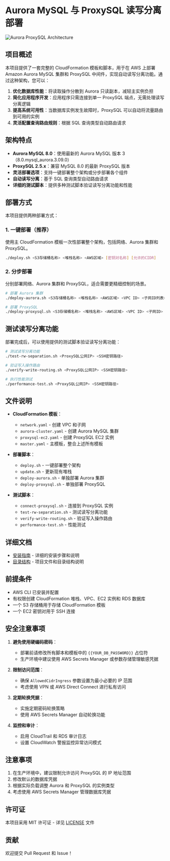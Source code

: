 # Aurora MySQL 与 ProxySQL 读写分离部署

![Aurora ProxySQL Architecture](https://raw.githubusercontent.com/aws-samples/amazon-aurora-mysql-with-proxysql/main/architecture.png)

## 项目概述

本项目提供了一套完整的 CloudFormation 模板和脚本，用于在 AWS 上部署 Amazon Aurora MySQL 集群和 ProxySQL 中间件，实现自动读写分离功能。通过这种架构，您可以：

1. **优化数据库性能**：将读取操作分散到 Aurora 只读副本，减轻主实例负担
2. **简化应用程序开发**：应用程序只需连接到单一 ProxySQL 端点，无需处理读写分离逻辑
3. **提高系统可用性**：当数据库实例发生故障时，ProxySQL 可以自动将流量路由到可用的实例
4. **灵活配置查询路由规则**：根据 SQL 查询类型自动路由请求

## 架构特点

- **Aurora MySQL 8.0**：使用最新的 Aurora MySQL 版本 3（8.0.mysql_aurora.3.09.0）
- **ProxySQL 2.5.x**：兼容 MySQL 8.0 的最新 ProxySQL 版本
- **灵活部署选项**：支持一键部署整个架构或分步部署各个组件
- **自动读写分离**：基于 SQL 查询类型自动路由请求
- **详细的测试脚本**：提供多种测试脚本验证读写分离功能和性能

## 部署方式

本项目提供两种部署方式：

### 1. 一键部署（推荐）

使用主 CloudFormation 模板一次性部署整个架构，包括网络、Aurora 集群和 ProxySQL。

```bash
./deploy.sh <S3存储桶名称> <堆栈名称> <AWS区域> [密钥对名称] [允许的CIDR]
```

### 2. 分步部署

分别部署网络、Aurora 集群和 ProxySQL，适合需要更精细控制的场景。

```bash
# 部署 Aurora 集群
./deploy-aurora.sh <S3存储桶名称> <堆栈名称> <AWS区域> <VPC ID> <子网ID列表>

# 部署 ProxySQL
./deploy-proxysql.sh <S3存储桶名称> <堆栈名称> <AWS区域> <VPC ID> <子网ID> <密钥对名称> <Aurora集群端点> <Aurora读取端点>
```

## 测试读写分离功能

部署完成后，可以使用提供的测试脚本验证读写分离功能：

```bash
# 测试读写分离功能
./test-rw-separation.sh <ProxySQL公网IP> <SSH密钥路径>

# 验证写入操作路由
./verify-write-routing.sh <ProxySQL公网IP> <SSH密钥路径>

# 执行性能测试
./performance-test.sh <ProxySQL公网IP> <SSH密钥路径>
```

## 文件说明

- **CloudFormation 模板**：
  - `network.yaml` - 创建 VPC 和子网
  - `aurora-cluster.yaml` - 创建 Aurora MySQL 集群
  - `proxysql-ec2.yaml` - 创建 ProxySQL EC2 实例
  - `master.yaml` - 主模板，整合上述所有模板

- **部署脚本**：
  - `deploy.sh` - 一键部署整个架构
  - `update.sh` - 更新现有堆栈
  - `deploy-aurora.sh` - 单独部署 Aurora 集群
  - `deploy-proxysql.sh` - 单独部署 ProxySQL

- **测试脚本**：
  - `connect-proxysql.sh` - 连接到 ProxySQL 实例
  - `test-rw-separation.sh` - 测试读写分离功能
  - `verify-write-routing.sh` - 验证写入操作路由
  - `performance-test.sh` - 性能测试

## 详细文档

- [安装指南](INSTALL.md) - 详细的安装步骤和说明
- [目录结构](STRUCTURE.md) - 项目文件和目录结构说明

## 前提条件

- AWS CLI 已安装并配置
- 有权限创建 CloudFormation 堆栈、VPC、EC2 实例和 RDS 数据库
- 一个 S3 存储桶用于存储 CloudFormation 模板
- 一个 EC2 密钥对用于 SSH 连接

## 安全注意事项

1. **避免使用硬编码密码**：
   - 部署前请修改所有脚本和模板中的 `{{YOUR_DB_PASSWORD}}` 占位符
   - 生产环境中建议使用 AWS Secrets Manager 或参数存储管理敏感凭据

2. **限制访问范围**：
   - 确保 `AllowedCidrIngress` 参数设置为最小必要的 IP 范围
   - 考虑使用 VPN 或 AWS Direct Connect 进行私有访问

3. **定期轮换凭据**：
   - 实施定期密码轮换策略
   - 使用 AWS Secrets Manager 自动轮换功能

4. **监控和审计**：
   - 启用 CloudTrail 和 RDS 审计日志
   - 设置 CloudWatch 警报监控异常访问模式

## 注意事项

1. 在生产环境中，建议限制允许访问 ProxySQL 的 IP 地址范围
2. 修改默认的数据库凭据
3. 根据实际负载调整 Aurora 和 ProxySQL 的实例类型
4. 考虑使用 AWS Secrets Manager 管理数据库凭据

## 许可证

本项目采用 MIT 许可证 - 详见 [LICENSE](LICENSE) 文件

## 贡献

欢迎提交 Pull Request 和 Issue！
